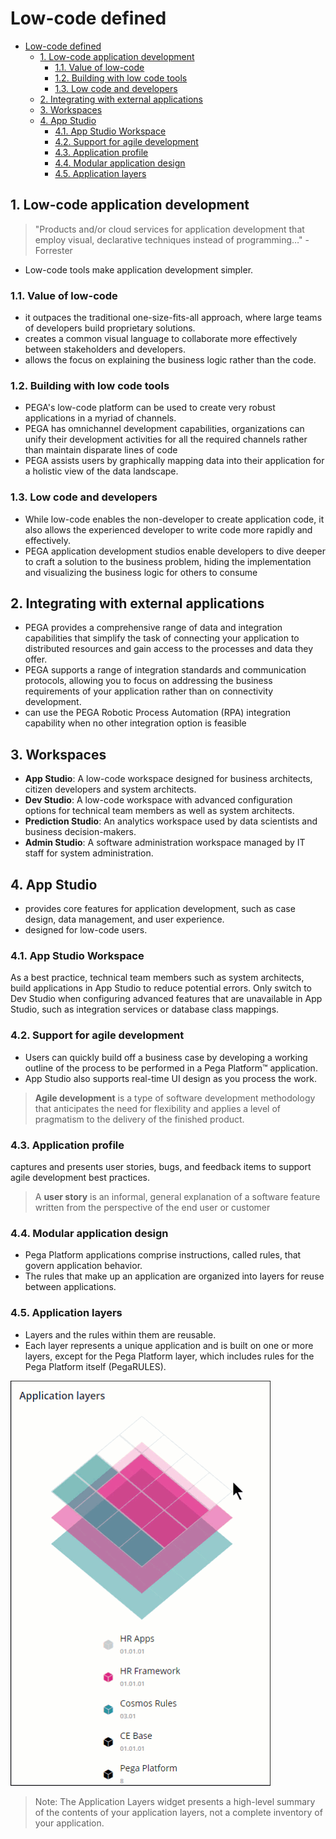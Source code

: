 # Low-code defined

- [Low-code defined](#low-code-defined)
    - [1. Low-code application development](#1-low-code-application-development)
        - [1.1. Value of low-code](#11-value-of-low-code)
        - [1.2. Building with low code tools](#12-building-with-low-code-tools)
        - [1.3. Low code and developers](#13-low-code-and-developers)
    - [2. Integrating with external applications](#2-integrating-with-external-applications)
    - [3. Workspaces](#3-workspaces)
    - [4. App Studio](#4-app-studio)
        - [4.1. App Studio Workspace](#41-app-studio-workspace)
        - [4.2. Support for agile development](#42-support-for-agile-development)
        - [4.3. Application profile](#43-application-profile)
        - [4.4. Modular application design](#44-modular-application-design)
        - [4.5. Application layers](#45-application-layers)

## 1. Low-code application development

> "Products and/or cloud services for application development that employ visual, declarative techniques instead of programming…" - Forrester

- Low-code tools make application development simpler.

### 1.1. Value of low-code

- it outpaces the traditional one-size-fits-all approach, where large teams of developers build proprietary solutions.
- creates a common visual language to collaborate more effectively between stakeholders and developers.
- allows the focus on explaining the business logic rather than the code.

### 1.2. Building with low code tools

- PEGA's low-code platform can be used to create very robust applications in a myriad of channels.
- PEGA has omnichannel development capabilities, organizations can unify their development activities for all the required channels rather than maintain disparate lines of code
- PEGA assists users by graphically mapping data into their application for a holistic view of the data landscape.

### 1.3. Low code and developers

- While low-code enables the non-developer to create application code, it also allows the experienced developer to write code more rapidly and effectively.
- PEGA application development studios enable developers to dive deeper to craft a solution to the business problem, hiding the implementation and visualizing the business logic for others to consume

## 2. Integrating with external applications

- PEGA provides a comprehensive range of data and integration capabilities that simplify the task of connecting your application to distributed resources and gain access to the processes and data they offer.
- PEGA supports a range of integration standards and communication protocols, allowing you to focus on addressing the business requirements of your application rather than on connectivity development.
- can use the PEGA Robotic Process Automation (RPA) integration capability when no other integration option is feasible

## 3. Workspaces

- **App Studio**: A low-code workspace designed for business architects, citizen developers and system architects.
- **Dev Studio**: A low-code workspace with advanced configuration options for technical team members as well as system architects.
- **Prediction Studio**: An analytics workspace used by data scientists and business decision-makers.
- **Admin Studio**: A software administration workspace managed by IT staff for system administration.

## 4. App Studio

- provides core features for application development, such as case design, data management, and user experience.
- designed for low-code users.

### 4.1. App Studio Workspace

As a best practice, technical team members such as system architects, build applications in App Studio to reduce potential errors. Only switch to Dev Studio when configuring advanced features that are unavailable in App Studio, such as integration services or database class mappings.

### 4.2. Support for agile development

- Users can quickly build off a business case by developing a working outline of the process to be performed in a Pega Platform™ application.
- App Studio also supports real-time UI design as you process the work.

> **Agile development** is a type of software development methodology that anticipates the need for flexibility and applies a level of pragmatism to the delivery of the finished product.

### 4.3. Application profile

captures and presents user stories, bugs, and feedback items to support agile development best practices.

> A **user story** is an informal, general explanation of a software feature written from the perspective of the end user or customer

### 4.4. Modular application design

- Pega Platform applications comprise instructions, called rules, that govern application behavior.
- The rules that make up an application are organized into layers for reuse between applications.

### 4.5. Application layers

- Layers and the rules within them are reusable.
- Each layer represents a unique application and is built on one or more layers, except for the Pega Platform layer, which includes rules for the Pega Platform itself (PegaRULES).

![Application Layer](../resources/application_layer.gif)

> Note: The Application Layers widget presents a high-level summary of the contents of your application layers, not a complete inventory of your application.
